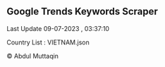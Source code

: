 

## Google Trends Keywords Scraper 
 
Last Update 09-07-2023 , 03:37:10

Country List :
VIETNAM.json



© Abdul Muttaqin 
